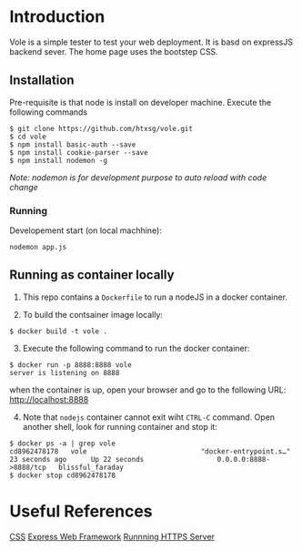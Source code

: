 # Introduction 

Vole is a simple tester to test your web deployment. It is basd on expressJS backend sever. The home page uses the bootstep CSS.

## Installation

Pre-requisite is that node is install on developer machine. Execute the following commands

```
$ git clone https://github.com/htxsg/vole.git
$ cd vole
$ npm install basic-auth --save
$ npm install cookie-parser --save
$ npm install nodemon -g
```
*Note: nodemon is for development purpose to auto reload with code change*

### Running

Developement start (on local machhine):
```
nodemon app.js 
```


## Running as container locally
1. This repo contains a `Dockerfile` to run a nodeJS in a docker container.

2. To build the contsainer image locally:
```
$ docker build -t vole .
```

3. Execute the following command to run the docker container:
```
$ docker run -p 8888:8888 vole 
server is listening on 8888
```
when the container is up, open  your browser and go to the following URL: [http://localhost:8888](http://localhost:8888)

4. Note that `nodejs` container cannot exit wiht `CTRL-C` command. Open another shell, look for running container and stop it:
```
$ docker ps -a | grep vole
cd8962478178   vole                            "docker-entrypoint.s…"   23 seconds ago      Up 22 seconds                  0.0.0.0:8888->8888/tcp   blissful_faraday
$ docker stop cd8962478178
```  


# Useful References

[CSS](https://getbootstrap.com/docs/3.4/css/)
[Express Web Framework](http://expressjs.com)
[Runnning HTTPS Server](https://adamtheautomator.com/https-nodejs/)

